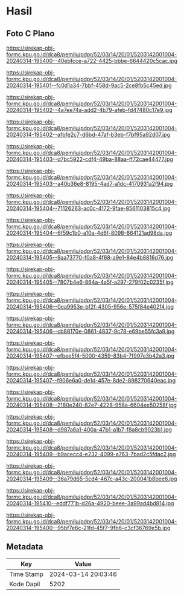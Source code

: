 # Hasil

## Foto C Plano

https://sirekap-obj-formc.kpu.go.id/dca8/pemilu/pdpr/52/03/14/20/01/5203142001004-20240314-195400--40ebfcce-a722-4425-bbbe-6644420c5cac.jpg

https://sirekap-obj-formc.kpu.go.id/dca8/pemilu/pdpr/52/03/14/20/01/5203142001004-20240314-195401--fc0d1a34-7bbf-458d-9ac5-2ce8fb5c45ed.jpg

https://sirekap-obj-formc.kpu.go.id/dca8/pemilu/pdpr/52/03/14/20/01/5203142001004-20240314-195402--4a7ee74a-add2-4b79-afeb-fd47480c17e9.jpg

https://sirekap-obj-formc.kpu.go.id/dca8/pemilu/pdpr/52/03/14/20/01/5203142001004-20240314-195402--afbfe2c7-d6bd-47af-b3eb-f7bf95a92d07.jpg

https://sirekap-obj-formc.kpu.go.id/dca8/pemilu/pdpr/52/03/14/20/01/5203142001004-20240314-195403--d7bc5922-cdf4-49ba-88aa-ff72cae44477.jpg

https://sirekap-obj-formc.kpu.go.id/dca8/pemilu/pdpr/52/03/14/20/01/5203142001004-20240314-195403--a40b36e8-8195-4ad7-a1dc-4170931a2f94.jpg

https://sirekap-obj-formc.kpu.go.id/dca8/pemilu/pdpr/52/03/14/20/01/5203142001004-20240314-195404--71126263-ac0c-4172-9fae-8561103815c4.jpg

https://sirekap-obj-formc.kpu.go.id/dca8/pemilu/pdpr/52/03/14/20/01/5203142001004-20240314-195404--6f59c1b0-a10a-4d6f-8098-864121ad98da.jpg

https://sirekap-obj-formc.kpu.go.id/dca8/pemilu/pdpr/52/03/14/20/01/5203142001004-20240314-195405--9aa73770-f0a8-4f68-a9e1-84e4b8816d76.jpg

https://sirekap-obj-formc.kpu.go.id/dca8/pemilu/pdpr/52/03/14/20/01/5203142001004-20240314-195405--7807b4e6-864a-4a5f-a297-279f02c0235f.jpg

https://sirekap-obj-formc.kpu.go.id/dca8/pemilu/pdpr/52/03/14/20/01/5203142001004-20240314-195406--0ea9953e-bf2f-4305-956e-575f84e402f4.jpg

https://sirekap-obj-formc.kpu.go.id/dca8/pemilu/pdpr/52/03/14/20/01/5203142001004-20240314-195406--cb88170e-0861-4837-9c78-e69be55fc3a9.jpg

https://sirekap-obj-formc.kpu.go.id/dca8/pemilu/pdpr/52/03/14/20/01/5203142001004-20240314-195407--efbee5f4-5000-4359-83b4-7f997e3b42a3.jpg

https://sirekap-obj-formc.kpu.go.id/dca8/pemilu/pdpr/52/03/14/20/01/5203142001004-20240314-195407--f906e6a0-de1d-457e-8de2-898270640eac.jpg

https://sirekap-obj-formc.kpu.go.id/dca8/pemilu/pdpr/52/03/14/20/01/5203142001004-20240314-195408--2180e240-82e7-4228-958a-6604ee50258f.jpg

https://sirekap-obj-formc.kpu.go.id/dca8/pemilu/pdpr/52/03/14/20/01/5203142001004-20240314-195408--d987a6a1-400a-47b1-a1b7-f8a8cb9023b1.jpg

https://sirekap-obj-formc.kpu.go.id/dca8/pemilu/pdpr/52/03/14/20/01/5203142001004-20240314-195409--b9acecc4-e232-4099-a763-7bad2c5fdac2.jpg

https://sirekap-obj-formc.kpu.go.id/dca8/pemilu/pdpr/52/03/14/20/01/5203142001004-20240314-195409--36a79d65-5cd4-467c-a43c-200041b8bee6.jpg

https://sirekap-obj-formc.kpu.go.id/dca8/pemilu/pdpr/52/03/14/20/01/5203142001004-20240314-195410--eddf771b-d26a-4920-beee-3a99ad4bd814.jpg

https://sirekap-obj-formc.kpu.go.id/dca8/pemilu/pdpr/52/03/14/20/01/5203142001004-20240314-195400--95bf7e6c-21fd-45f7-9fb6-c3cf36769e5b.jpg


## Metadata

| Key        | Value               |
| ---------- | ------------------- |
| Time Stamp | 2024-03-14 20:03:46 |
| Kode Dapil | 5202                |



